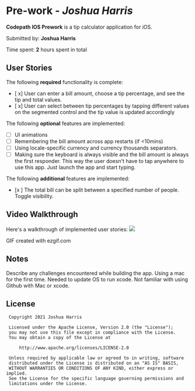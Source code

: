 # Pre-work - *Joshua Harris*

 **Codepath IOS Prework** is a tip calculator application for iOS.

 Submitted by: **Joshua Harris**

 Time spent: **2** hours spent in total

 ## User Stories

 The following **required** functionality is complete:

 * [ x] User can enter a bill amount, choose a tip percentage, and see the tip and total values.
 * [ x] User can select between tip percentages by tapping different values on the segmented control and the tip value is updated accordingly

 The following **optional** features are implemented:

 * [ ] UI animations
 * [ ] Remembering the bill amount across app restarts (if <10mins)
 * [ ] Using locale-specific currency and currency thousands separators.
 * [ ] Making sure the keyboard is always visible and the bill amount is always the first responder. This way the user doesn't have to tap anywhere to use this app. Just launch the app and start typing.

 The following **additional** features are implemented:

 - [x ] The total bill can be split between a specified number of people. Toggle visibility.

 ## Video Walkthrough

 Here's a walkthrough of implemented user stories:
![](https://i.imgur.com/PN1RrW6.gif)


 GIF created with ezgif.com

 ## Notes

 Describe any challenges encountered while building the app. Using a mac for the first time. Needed to update OS to run xcode. Not familiar with using Github with Mac or xcode. 

 ## License

     Copyright 2021 Joshua Harris

     Licensed under the Apache License, Version 2.0 (the "License");
     you may not use this file except in compliance with the License.
     You may obtain a copy of the License at

         http://www.apache.org/licenses/LICENSE-2.0

     Unless required by applicable law or agreed to in writing, software
     distributed under the License is distributed on an "AS IS" BASIS,
     WITHOUT WARRANTIES OR CONDITIONS OF ANY KIND, either express or implied.
     See the License for the specific language governing permissions and
     limitations under the License.

